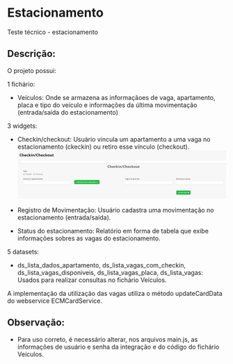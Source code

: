 # Estacionamento
Teste técnico - estacionamento

## Descrição:
O projeto possui:

1 fichário:
- Veículos: Onde se armazena as informaçãoes de vaga, apartamento, placa e tipo do veículo e informações da última movimentação (entrada/saída do estacionamento)

3 widgets:
- Checkin/checkout: Usuário vincula um apartamento a uma vaga no estacionamento (ckeckin) ou retiro esse vínculo (checkout).
![alt text](https://github.com/agraronycley/Estacionamento/blob/main/img/check.png)

- Registro de Movimentação: Usuário cadastra uma movimentação no estacionamento (entrada/saída).
- Status do estacionamento: Relatório em forma de tabela que exibe informações sobres as vagas do estacionamento.

5 datasets:
- ds_lista_dados_apartamento, ds_lista_vagas_com_checkin, ds_lista_vagas_disponiveis, ds_lista_vagas_placa, ds_lista_vagas: Usados para realizar consultas no fichário Veículos.

A implementação da utilização das vagas utiliza o método updateCardData do webservice ECMCardService.

## Observação:
- Para uso correto, é necessário alterar, nos arquivos main.js, as informações de usuário e senha da integração e do código do fichário Veículos.
